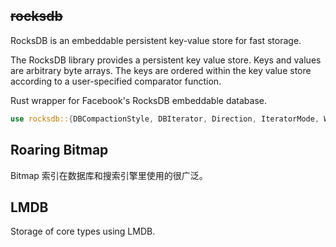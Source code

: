## ~~rocksdb~~

RocksDB is an embeddable persistent key-value store for fast storage.

The RocksDB library provides a persistent key value store. Keys and values are arbitrary byte arrays. The keys are ordered within the key value store according to a user-specified comparator function.

Rust wrapper for Facebook's RocksDB embeddable database.

```rust
use rocksdb::{DBCompactionStyle, DBIterator, Direction, IteratorMode, WriteBatch, DB};
```

## Roaring Bitmap

Bitmap 索引在数据库和搜索引擎里使用的很广泛。

## LMDB

Storage of core types using LMDB.



